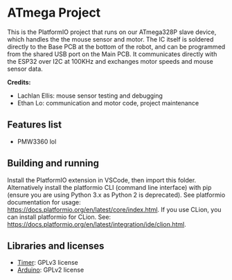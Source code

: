 # ATmega Project
This is the PlatformIO project that runs on our ATmega328P slave device, which handles the the mouse sensor and motor. 
The IC itself is soldered directly to the Base PCB at the bottom of the robot, and can be programmed from the shared 
USB port on the Main PCB. It communicates directly with the ESP32 over I2C at 100KHz and exchanges motor speeds and 
mouse sensor data. 

**Credits:**
- Lachlan Ellis: mouse sensor testing and debugging
- Ethan Lo: communication and motor code, project maintenance

## Features list
- PMW3360 lol

## Building and running
Install the PlatformIO extension in VSCode, then import this folder. Alternatively install the platformio CLI (command 
line interface) with pip (ensure you are using Python 3.x as Python 2 is deprecated). See platformio documentation for 
usage: https://docs.platformio.org/en/latest/core/index.html. If you use CLion, you can install platformio for CLion. 
See: https://docs.platformio.org/en/latest/integration/ide/clion.html.

## Libraries and licenses
- [Timer](https://github.com/TomFraser/FG-B-2018/tree/master/Software/lib/Timer): GPLv3 license
- [Arduino](https://github.com/arduino/Arduino): GPLv2 license